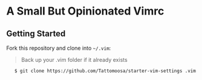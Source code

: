 # A Small But Opinionated Vimrc

## Getting Started

Fork this repository and clone into `~/.vim`:

> Back up your .vim folder if it already exists

```
   $ git clone https://github.com/Tattomoosa/starter-vim-settings .vim
```
